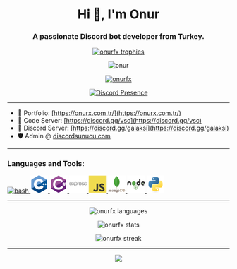 <h1 align="center">Hi 👋, I'm Onur</h1>
<h3 align="center">A passionate Discord bot developer from Turkey.</h3>

<p align="center"> 
  <a href="https://github.com/ryo-ma/github-profile-trophy">
    <img src="https://github-profile-trophy.vercel.app/?username=onurfx&theme=discord&margin-w=10&margin-h=10" alt="onurfx trophies" />
  </a> 
</p>

<p align="center">
  <img src="https://komarev.com/ghpvc/?username=onurfx&label=Profile%20views&color=1d1f20&style=flat-square" alt="onur" />
</p>

<p align="center"> 
  <a href="https://discord.com/users/833656201623109712" target="_blank">
    <img src="https://img.shields.io/badge/Discord-onurx.-7289DA?style=for-the-badge&logo=discord&logoColor=white" alt="onurfx" />
  </a>
</p>

<!-- 🟢 LANYARD Discord Durum Kartı -->
<p align="center">
  <a href="https://discord.com/users/833656201623109712" target="_blank">
    <img src="https://lanyard.cnrad.dev/api/833656201623109712?theme=dark&borderRadius=20px&bg=1d1f20&idleMessage=💤%20Muhtemelen%20meşgul" width="420" alt="Discord Presence" />
  </a>
</p>

---

- 💼 Portfolio: [https://onurx.com.tr/](https://onurx.com.tr/)
- 🧠 Code Server: [https://discord.gg/vsc](https://discord.gg/vsc)
- 🌌 Discord Server: [https://discord.gg/galaksi](https://discord.gg/galaksi)
- 🛡️ Admin @ [discordsunucu.com](https://discordsunucu.com)

---

<h3 align="left">Languages and Tools:</h3>

<p align="left"> 
  <a href="https://www.gnu.org/software/bash/" target="_blank" rel="noreferrer">
    <img src="https://www.vectorlogo.zone/logos/gnu_bash/gnu_bash-icon.svg" alt="bash" width="40" height="40"/>
  </a> 
  <a href="https://www.w3schools.com/cpp/" target="_blank" rel="noreferrer">
    <img src="https://raw.githubusercontent.com/devicons/devicon/master/icons/cplusplus/cplusplus-original.svg" alt="cplusplus" width="40" height="40"/>
  </a> 
  <a href="https://www.w3schools.com/cs/" target="_blank" rel="noreferrer">
    <img src="https://raw.githubusercontent.com/devicons/devicon/master/icons/csharp/csharp-original.svg" alt="csharp" width="40" height="40"/>
  </a> 
  <a href="https://expressjs.com" target="_blank" rel="noreferrer">
    <img src="https://raw.githubusercontent.com/devicons/devicon/master/icons/express/express-original-wordmark.svg" alt="express" width="40" height="40"/>
  </a> 
  <a href="https://developer.mozilla.org/en-US/docs/Web/JavaScript" target="_blank" rel="noreferrer">
    <img src="https://raw.githubusercontent.com/devicons/devicon/master/icons/javascript/javascript-original.svg" alt="javascript" width="40" height="40"/>
  </a> 
  <a href="https://www.mongodb.com/" target="_blank" rel="noreferrer">
    <img src="https://raw.githubusercontent.com/devicons/devicon/master/icons/mongodb/mongodb-original-wordmark.svg" alt="mongodb" width="40" height="40"/>
  </a> 
  <a href="https://nodejs.org" target="_blank" rel="noreferrer">
    <img src="https://raw.githubusercontent.com/devicons/devicon/master/icons/nodejs/nodejs-original-wordmark.svg" alt="nodejs" width="40" height="40"/>
  </a> 
  <a href="https://www.python.org" target="_blank" rel="noreferrer">
    <img src="https://raw.githubusercontent.com/devicons/devicon/master/icons/python/python-original.svg" alt="python" width="40" height="40"/>
  </a> 
</p>

---

<p align="center">
  <img src="https://github-readme-stats.vercel.app/api/top-langs?username=onurfx&show_icons=true&theme=dark&locale=en&layout=compact" alt="onurfx languages" />
</p>

<p align="center">
  <img src="https://github-readme-stats.vercel.app/api?username=onurfx&show_icons=true&theme=dark&locale=en" alt="onurfx stats" />
</p>

<p align="center">
  <img src="https://github-readme-streak-stats.herokuapp.com/?user=onurfx&theme=dark" alt="onurfx streak" />
</p>

---

<div align="center">
  <img src="https://spotify-github-profile.vercel.app/api/view?uid=31ccodzyfd7fmuwfzxc3hrouei74&cover_image=true&theme=default&show_offline=false&background_color=121212&bar_color=53b14f&bar_color_cover=true" />
</div>
